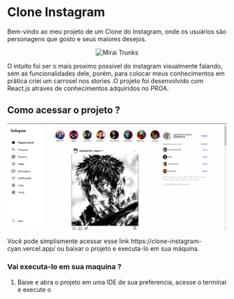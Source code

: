 <h1> Clone Instagram</h1>
Bem-vindo ao meu projeto de um Clone do Instagram, onde os usuários são personagens que gosto e seus maiores desejos. 

<br />

<p align="center" >

  <img src="https://i.pinimg.com/originals/ef/e3/df/efe3df299d8b4afdba9c157c2ee2e844.gif" alt="Mirai Trunks" title="Mirai Trunks" >
</p>
O intuito foi ser o mais proximo possivel do instagram visualmente falando, sem as funcionalidades dele, porém, para colocar meus conhecimentos em prática 
criei um carrosel nos stories .O projeto foi  desenvolvido com React.js atraves de conhecimentos adquiridos no PROA.<br/>

##  Como acessar o projeto ?
<p align="center" >

  <img src="capturaTelaInstagram.png" alt="descrição da imagem-ou-gif" >
</p>
Você pode simplismente acessar esse link https://clone-instagram-cyan.vercel.app/ ou baixar o projeto e executa-lo em sua máquina.<br/>


### Vai executa-lo em sua maquina ?

1. Baixe e abra o projeto em uma IDE de sua preferencia, acesse o terminal e execute o 
